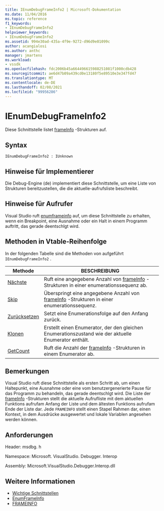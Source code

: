 ```yaml
---
title: IEnumDebugFrameInfo2 | Microsoft-Dokumentation
ms.date: 11/04/2016
ms.topic: reference
f1_keywords:
- IEnumDebugFrameInfo2
helpviewer_keywords:
- IEnumDebugFrameInfo2
ms.assetid: 994e30ad-435a-4f9e-9272-d96d9e01099c
author: acangialosi
ms.author: anthc
manager: jmartens
ms.workload:
- vssdk
ms.openlocfilehash: fdc2006b45a664496615988251081f1000cdb428
ms.sourcegitcommit: ae6d47b09a439cd0e13180f5e89510e3e347fd47
ms.translationtype: MT
ms.contentlocale: de-DE
ms.lasthandoff: 02/08/2021
ms.locfileid: "99956286"
---
```

# <a name="ienumdebugframeinfo2"></a>IEnumDebugFrameInfo2
Diese Schnittstelle listet [frameInfo](../../../extensibility/debugger/reference/frameinfo.md) -Strukturen auf.

## <a name="syntax"></a>Syntax

```
IEnumDebugFrameInfo2 : IUnknown
```

## <a name="notes-for-implementers"></a>Hinweise für Implementierer
 Die Debug-Engine (de) implementiert diese Schnittstelle, um eine Liste von Strukturen bereitzustellen, die die aktuelle-aufrufsliste beschreibt.

## <a name="notes-for-callers"></a>Hinweise für Aufrufer
 Visual Studio ruft [enumframeinfo](../../../extensibility/debugger/reference/idebugthread2-enumframeinfo.md) auf, um diese Schnittstelle zu erhalten, wenn ein Breakpoint, eine Ausnahme oder ein Halt in einem Programm auftritt, das gerade deentschlgt wird.

## <a name="methods-in-vtable-order"></a>Methoden in Vtable-Reihenfolge
 In der folgenden Tabelle sind die Methoden von aufgeführt `IEnumDebugFrameInfo2` .

|Methode|BESCHREIBUNG|
|------------|-----------------|
|[Nächste](../../../extensibility/debugger/reference/ienumdebugframeinfo2-next.md)|Ruft eine angegebene Anzahl von [frameInfo](../../../extensibility/debugger/reference/frameinfo.md) -Strukturen in einer enumerationssequenz ab.|
|[Skip](../../../extensibility/debugger/reference/ienumdebugframeinfo2-skip.md)|Überspringt eine angegebene Anzahl von [frameInfo](../../../extensibility/debugger/reference/frameinfo.md) -Strukturen in einer enumerationssequenz.|
|[Zurücksetzen](../../../extensibility/debugger/reference/ienumdebugframeinfo2-reset.md)|Setzt eine Enumerationsfolge auf den Anfang zurück.|
|[Klonen](../../../extensibility/debugger/reference/ienumdebugframeinfo2-clone.md)|Erstellt einen Enumerator, der den gleichen Enumerationszustand wie der aktuelle Enumerator enthält.|
|[GetCount](../../../extensibility/debugger/reference/ienumdebugframeinfo2-getcount.md)|Ruft die Anzahl der [frameInfo](../../../extensibility/debugger/reference/frameinfo.md) -Strukturen in einem Enumerator ab.|

## <a name="remarks"></a>Bemerkungen
 Visual Studio ruft diese Schnittstelle als ersten Schritt ab, um einen Haltepunkt, eine Ausnahme oder eine vom benutzergenerierte Pause für das Programm zu behandeln, das gerade deentschlgt wird. Die Liste der [frameInfo](../../../extensibility/debugger/reference/frameinfo.md) -Strukturen stellt die aktuelle Aufrufliste mit dem aktuellen Funktions aufrufam Anfang der Liste und dem ältesten Funktions aufrufam Ende der Liste dar. Jede `FRAMEINFO` stellt einen Stapel Rahmen dar, einen Kontext, in dem Ausdrücke ausgewertet und lokale Variablen angesehen werden können.

## <a name="requirements"></a>Anforderungen
 Header: msdbg. h

 Namespace: Microsoft. VisualStudio. Debugger. Interop

 Assembly: Microsoft.VisualStudio.Debugger.Interop.dll

## <a name="see-also"></a>Weitere Informationen
- [Wichtige Schnittstellen](../../../extensibility/debugger/reference/core-interfaces.md)
- [EnumFrameInfo](../../../extensibility/debugger/reference/idebugthread2-enumframeinfo.md)
- [FRAMEINFO](../../../extensibility/debugger/reference/frameinfo.md)
